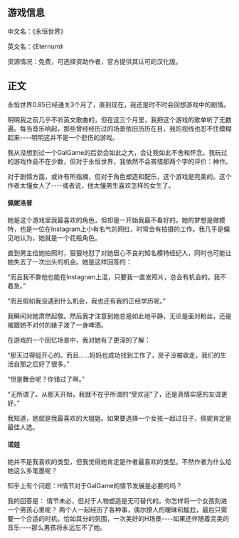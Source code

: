 ## 游戏信息

中文名：《永恒世界》

英文名：《Eternum》

资源情况：免费，可选择资助作者，官方提供其认可的汉化版。

## 正文

永恒世界0.85已经通关3个月了，直到现在，我还是时不时会回想游戏中的剧情。

明明我之前几乎不听英文歌曲的，但在这三个月里，我把这个游戏的歌单听了无数遍。每当音乐响起，那些曾经经历过的场景依旧历历在目，我的视线也忍不住模糊起来----明明这并不是一个悲伤的游戏。

我从没想到过一个GalGame的后劲会如此之大，会让我如此不舍和怀念。我玩过的游戏作品不在少数，但对于永恒世界，我依然不会吝惜那两个字的评价：神作。

对于剧情方面，或许有所指摘，但对于角色塑造和配乐，这个游戏是完美的。这个作者太懂女人了----或者说，他太懂男生喜欢怎样的女生了。


#### 佩妮洛普

她是这个游戏里我最喜欢的角色，但却是一开始我最不看好的。她的梦想是做模特，也是一位在Instagram上小有名气的网红，时常会有拍摄的工作。我几乎是偏见地认为，她就是一个花瓶角色。

直到男主给她拍照时，狠狠地怼了对她居心不良的知名模特经纪人，同时也可能让她失去了一次出头的机会。她是这样回答的：

“而且我不靠他也能在Instagram上混，只要我一直发照片，总会有机会的。我不着急。”

“而且假如我没遇到什么机会，我也还有我的正经学历呢。”

我瞬间对她肃然起敬。然后我才注意到她总是如此地平静，无论是面对粉丝，还是被跟她不对付的婊子泼了一身啤酒。


在游戏的一个回忆场景中，我对她有了更深的了解：

“那天过得挺开心的。而且......妈妈也成功找到工作了，房子没被收走，我们的生活自那之后好了很多。”

“但是舞会呢？你错过了啊。”

“无所谓了。从那天开始，我就不在乎所谓的“受欢迎”了，还是真情实感的友谊更好。”


我知道，她就是我最喜欢的大姐姐。如果要选择一个女孩一起过日子，佩妮肯定是最佳人选。


#### 诺娃

她并不是我喜欢的类型，但我觉得她肯定是作者最喜欢的类型。不然作者为什么给她这么多笔墨呢？

知乎上有个问题：H情节对于GalGame的情节发展是必要的吗？

我的回答是：
情节未必，但对于人物塑造是无可替代的。你怎样将一个女孩刻进一个男孩心里呢？
两个人一起经历了各种事，偶尔撩人的暧昧和尴尬，最后只需要一个合适的时机，恰如其分的氛围，一次美好的H场景----如果还伴随着完美的音乐----那么男孩将永远忘不了她。












